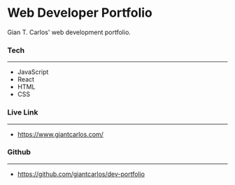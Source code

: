 # **Web Developer Portfolio**
Gian T. Carlos' web development portfolio.

### **Tech**
---

- JavaScript
- React
- HTML
- CSS


### **Live Link**
---

- https://www.giantcarlos.com/


### **Github**
---

- https://github.com/giantcarlos/dev-portfolio
